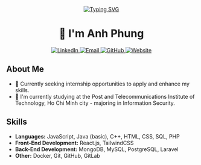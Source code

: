 <!-- Typing SVG -->
<p align="center">
  <a href="https://git.io/typing-svg">
    <img src="https://readme-typing-svg.herokuapp.com?font=Fira+Code&color=1AA6B7&size=24&center=true&vCenter=true&lines=Hello%2C+welcome+to+my+GitHub!" alt="Typing SVG" />
  </a>
</p>

<!-- Title -->
<h1 align="center">👋 I'm Anh Phung</h1>

<!-- Badges -->
<p align="center">
  <a href="https://www.linkedin.com/in/anh-phung-362a95313">
    <img src="https://img.shields.io/badge/-LinkedIn-blue?style=flat-square&logo=Linkedin&logoColor=white&link=https://www.linkedin.com/in/anh-phung-362a95313" alt="LinkedIn">
  </a>
  <a href="mailto:pphung147@gmail.com">
    <img src="https://img.shields.io/badge/-Email-red?style=flat-square&logo=Gmail&logoColor=white" alt="Email">
  </a>
  <a href="https://github.com/Anhphung14/vap">
    <img src="https://img.shields.io/badge/-GitHub-black?style=flat-square&logo=Github&logoColor=white&link=https://github.com/Anhphung14/vap" alt="GitHub">
  </a>
  <a href="https://voanhphung.io.vn/" target="_blank">
    <img src="https://img.shields.io/badge/-Website-blue?style=flat-square&logo=google-chrome&logoColor=white" alt="Website">
  </a>
</p>

<!-- About Me -->
## About Me
- 💼 Currently seeking internship opportunities to apply and enhance my skills.
- 🌱 I'm currently studying at the Post and Telecommunications Institute of Technology, Ho Chi Minh city - majoring in Information Security.
  
<!-- Skills -->
## Skills
- **Languages:** JavaScript, Java (basic), C++, HTML, CSS, SQL, PHP
- **Front-End Development:** React.js, TailwindCSS
- **Back-End Development:** MongoDB, MySQL, PostgreSQL, Laravel
- **Other:** Docker, Git, GitHub, GitLab
  
